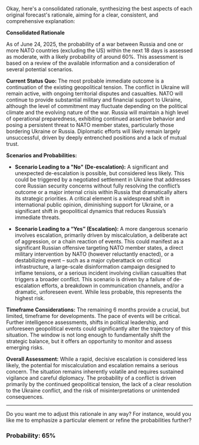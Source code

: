 Okay, here's a consolidated rationale, synthesizing the best aspects of each original forecast's rationale, aiming for a clear, consistent, and comprehensive explanation:

**Consolidated Rationale**

As of June 24, 2025, the probability of a war between Russia and one or more NATO countries (excluding the US) within the next 18 days is assessed as moderate, with a likely probability of around 60%. This assessment is based on a review of the available information and a consideration of several potential scenarios.

**Current Status Quo:** The most probable immediate outcome is a continuation of the existing geopolitical tension.  The conflict in Ukraine will remain active, with ongoing territorial disputes and casualties. NATO will continue to provide substantial military and financial support to Ukraine, although the level of commitment may fluctuate depending on the political climate and the evolving nature of the war. Russia will maintain a high level of operational preparedness, exhibiting continued assertive behavior and posing a persistent threat to NATO member states, particularly those bordering Ukraine or Russia. Diplomatic efforts will likely remain largely unsuccessful, driven by deeply entrenched positions and a lack of mutual trust.

**Scenarios and Probabilities:**

*   **Scenario Leading to a "No" (De-escalation):**  A significant and unexpected de-escalation is possible, but considered less likely. This could be triggered by a negotiated settlement in Ukraine that addresses core Russian security concerns without fully resolving the conflict’s outcome or a major internal crisis within Russia that dramatically alters its strategic priorities. A critical element is a widespread shift in international public opinion, diminishing support for Ukraine, or a significant shift in geopolitical dynamics that reduces Russia’s immediate threats.

*   **Scenario Leading to a “Yes” (Escalation):** A more dangerous scenario involves escalation, primarily driven by miscalculation, a deliberate act of aggression, or a chain reaction of events. This could manifest as a significant Russian offensive targeting NATO member states, a direct military intervention by NATO (however reluctantly enacted), or a destabilizing event – such as a major cyberattack on critical infrastructure, a large-scale disinformation campaign designed to inflame tensions, or a serious incident involving civilian casualties that triggers a broader conflict.  This scenario is driven by a failure of de-escalation efforts, a breakdown in communication channels, and/or a dramatic, unforeseen event. While less probable, this represents the highest risk.

**Timeframe Considerations:**  The remaining 6 months provide a crucial, but limited, timeframe for developments.  The pace of events will be critical. Further intelligence assessments, shifts in political leadership, and unforeseen geopolitical events could significantly alter the trajectory of this situation.  The window is not long enough to fundamentally shift the strategic balance, but it offers an opportunity to monitor and assess emerging risks.

**Overall Assessment:** While a rapid, decisive escalation is considered less likely, the potential for miscalculation and escalation remains a serious concern. The situation remains inherently volatile and requires sustained vigilance and careful diplomacy. The probability of a conflict is driven primarily by the continued geopolitical tension, the lack of a clear resolution to the Ukraine conflict, and the risk of misinterpretations or unintended consequences.

---

Do you want me to adjust this rationale in any way?  For instance, would you like me to emphasize a particular element or refine the probabilities further?

### Probability: 65%